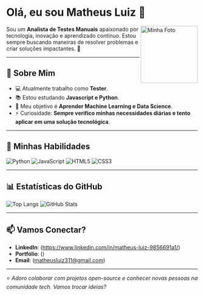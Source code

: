 # Olá, eu sou Matheus Luiz 👋

<img align="right" src="https://avatars.githubusercontent.com/u/87656104?v=4" alt="Minha Foto" width="150"/>

Sou um **Analista de Testes Manuais** apaixonado por tecnologia, inovação e aprendizado contínuo. Estou sempre buscando maneiras de resolver problemas e criar soluções impactantes. 🚀

---

## 🌟 Sobre Mim
- 💻 Atualmente trabalho como **Tester**.
- 📚 Estou estudando **Javascript e Python**.
- 🎯 Meu objetivo é **Aprender Machine Learning e Data Science**.
- ⚡ Curiosidade: **Sempre verifico minhas necessidades diárias e tento aplicar em uma solução tecnológica**.

---

## 🚀 Minhas Habilidades

![Python](https://img.shields.io/badge/Python-3776AB?style=for-the-badge&logo=python&logoColor=white)
![JavaScript](https://img.shields.io/badge/JavaScript-F7DF1E?style=for-the-badge&logo=javascript&logoColor=black)
![HTML5](https://img.shields.io/badge/HTML5-E34F26?style=for-the-badge&logo=html5&logoColor=white)
![CSS3](https://img.shields.io/badge/CSS3-1572B6?style=for-the-badge&logo=css3&logoColor=white)

---

## 📊 Estatísticas do GitHub

![Top Langs](https://github-readme-stats.vercel.app/api/top-langs/?username=seu_usuario&layout=compact&theme=tokyonight)
![GitHub Stats](https://github-readme-stats.vercel.app/api?username=seu_usuario&show_icons=true&theme=tokyonight)

---

## 📫 Vamos Conectar?

- **LinkedIn**: (https://www.linkedin.com/in/matheus-luiz-9856691a1/)
- **Portfólio**: ()
- **Email**: (matheusluiz311@gmail.com)

---

⭐️ *Adoro colaborar com projetos open-source e conhecer novas pessoas na comunidade tech. Vamos trocar ideias?*

